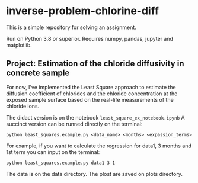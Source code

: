 # inverse-problem-chlorine-diff

This is a simple repository for solving an assignment. 

Run on Python 3.8 or superior. Requires numpy, pandas, jupyter and matplotlib.


## Project: Estimation of the chloride diffusivity in concrete sample

For now, I've implemented the Least Square approach to estimate the diffusion coefficient of chlorides and the chloride concentration at the exposed sample surface based on the real-life measurements of the chloride ions. 

The didact version is on the notebook `least_square_ex_notebook.ipynb` A succinct version can be runned directly on the terminal:

`python least_squares.example.py <data_name> <months> <expassion_terms>`

For example, if you want to calculate the regression for data1, 3 months and 1st term you can input on the terminal:

`python least_squares.example.py data1 3 1`

The data is on the data directory.
The plost are saved on plots directory.
